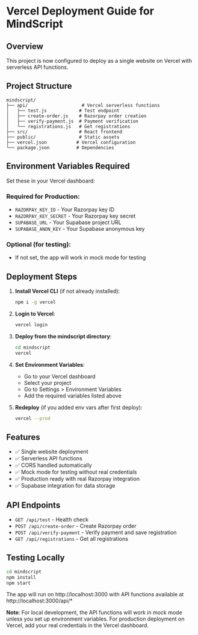 # Vercel Deployment Guide for MindScript

## Overview
This project is now configured to deploy as a single website on Vercel with serverless API functions.

## Project Structure
```
mindscript/
├── api/                    # Vercel serverless functions
│   ├── test.js            # Test endpoint
│   ├── create-order.js    # Razorpay order creation
│   ├── verify-payment.js  # Payment verification
│   └── registrations.js   # Get registrations
├── src/                   # React frontend
├── public/                # Static assets
├── vercel.json           # Vercel configuration
└── package.json          # Dependencies
```

## Environment Variables Required
Set these in your Vercel dashboard:

### Required for Production:
- `RAZORPAY_KEY_ID` - Your Razorpay key ID
- `RAZORPAY_KEY_SECRET` - Your Razorpay key secret
- `SUPABASE_URL` - Your Supabase project URL
- `SUPABASE_ANON_KEY` - Your Supabase anonymous key

### Optional (for testing):
- If not set, the app will work in mock mode for testing

## Deployment Steps

1. **Install Vercel CLI** (if not already installed):
   ```bash
   npm i -g vercel
   ```

2. **Login to Vercel**:
   ```bash
   vercel login
   ```

3. **Deploy from the mindscript directory**:
   ```bash
   cd mindscript
   vercel
   ```

4. **Set Environment Variables**:
   - Go to your Vercel dashboard
   - Select your project
   - Go to Settings > Environment Variables
   - Add the required variables listed above

5. **Redeploy** (if you added env vars after first deploy):
   ```bash
   vercel --prod
   ```

## Features
- ✅ Single website deployment
- ✅ Serverless API functions
- ✅ CORS handled automatically
- ✅ Mock mode for testing without real credentials
- ✅ Production ready with real Razorpay integration
- ✅ Supabase integration for data storage

## API Endpoints
- `GET /api/test` - Health check
- `POST /api/create-order` - Create Razorpay order
- `POST /api/verify-payment` - Verify payment and save registration
- `GET /api/registrations` - Get all registrations

## Testing Locally
```bash
cd mindscript
npm install
npm start
```

The app will run on http://localhost:3000 with API functions available at http://localhost:3000/api/*

**Note**: For local development, the API functions will work in mock mode unless you set up environment variables. For production deployment on Vercel, add your real credentials in the Vercel dashboard.

